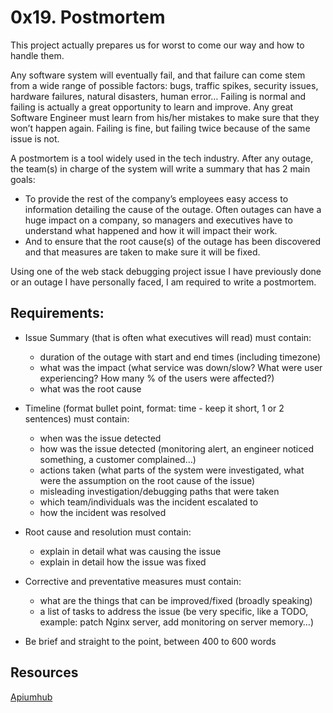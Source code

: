 # 0x19. Postmortem
This project actually prepares us for worst to come our way and how to handle them.


Any software system will eventually fail, and that failure can come stem from a wide range of possible factors: bugs, traffic spikes, security issues, hardware failures, natural disasters, human error… Failing is normal and failing is actually a great opportunity to learn and improve. Any great Software Engineer must learn from his/her mistakes to make sure that they won’t happen again. Failing is fine, but failing twice because of the same issue is not.


A postmortem is a tool widely used in the tech industry. After any outage, the team(s) in charge of the system will write a summary that has 2 main goals:


- To provide the rest of the company’s employees easy access to information detailing the cause of the outage. Often outages can have a huge impact on a company, so managers and executives have to understand what happened and how it will impact their work.
- And to ensure that the root cause(s) of the outage has been discovered and that measures are taken to make sure it will be fixed.


Using one of the web stack debugging project issue I have previously done or an outage I have personally faced, I am required to write a postmortem.

## Requirements:

- Issue Summary (that is often what executives will read) must contain:
    - duration of the outage with start and end times (including timezone)
    - what was the impact (what service was down/slow? What were user experiencing? How many % of the users were affected?)
    - what was the root cause

- Timeline (format bullet point, format: time - keep it short, 1 or 2 sentences) must contain:
    - when was the issue detected
    - how was the issue detected (monitoring alert, an   engineer noticed something, a customer complained…)
    - actions taken (what parts of the system were investigated, what were the assumption on the root cause of the issue)
    - misleading investigation/debugging paths that were taken
    - which team/individuals was the incident escalated to
    - how the incident was resolved

- Root cause and resolution must contain:
    - explain in detail what was causing the issue
    - explain in detail how the issue was fixed

- Corrective and preventative measures must contain:
    - what are the things that can be improved/fixed (broadly speaking)
    - a list of tasks to address the issue (be very specific, like a TODO, example: patch Nginx server, add monitoring on server memory…)
- Be brief and straight to the point, between 400 to 600 words

## Resources
[Apiumhub](https://apiumhub.com/tech-blog-barcelona/software-development-project-postmortem/)
